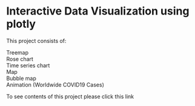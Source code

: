 # Interactive Data Visualization using plotly

This project consists of:

Treemap
<br>Rose chart
<br>Time series chart
<br>Map
<br>Bubble map
<br>Animation (Worldwide COVID19 Cases)

To see contents of this project please click this link  
